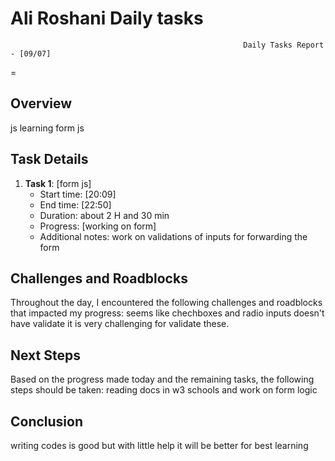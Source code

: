 # Ali Roshani Daily tasks
                                                        Daily Tasks Report - [09/07]
 =
## Overview

js learning
form js
 
## Task Details

1. **Task 1**: [form js]
   - Start time: [20:09]
   - End time: [22:50]
   - Duration:  about 2 H and 30 min
   - Progress: [working on form]
   - Additional notes: work on validations of inputs for forwarding the form
  
## Challenges and Roadblocks

Throughout the day, I encountered the following challenges and roadblocks that impacted my progress:
seems like chechboxes and radio inputs doesn't have validate 
it is very challenging for validate these.


## Next Steps

Based on the progress made today and the remaining tasks, the following steps should be taken:
reading docs in w3 schools and work on form logic


## Conclusion
writing codes is good 
but with little help it will be better for best learning
